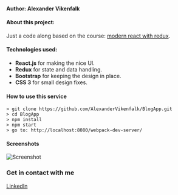 #### Author: Alexander Vikenfalk

#### About this project: 
Just a code along based on the course: [modern react with redux](https://www.udemy.com/react-redux/learn/v4/overview "modern react with redux"). 

#### Technologies used: 
* **React.js** for making the nice UI.
* **Redux** for state and data handling.
* **Bootstrap** for keeping the design in place.
* **CSS 3** for small design fixes.

#### How to use this service ####
```
> git clone https://github.com/AlexanderVikenfalk/BlogApp.git
> cd BlogApp
> npm install
> npm start
> go to: http://localhost:8080/webpack-dev-server/
```

#### Screenshots ####
![Screenshot](https://media.giphy.com/media/MSRylbrzLtR68imuBm/giphy.gif)

### Get in contact with me ###
[LinkedIn](https://de.linkedin.com/in/alexander-vikenfalk-6b993b42)

